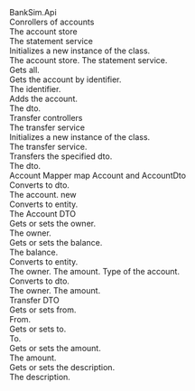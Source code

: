 <?xml version="1.0"?>
<doc>
    <assembly>
        <name>BankSim.Api</name>
    </assembly>
    <members>
        <member name="T:BankSim.Api.Controllers.AccountsController">
            <summary>
            Conrollers of accounts
            </summary>
        </member>
        <member name="F:BankSim.Api.Controllers.AccountsController._accountStore">
            <summary>
            The account store
            </summary>
        </member>
        <member name="F:BankSim.Api.Controllers.AccountsController._statementService">
            <summary>
            The statement service
            </summary>
        </member>
        <member name="M:BankSim.Api.Controllers.AccountsController.#ctor(BankSim.Infrastructure.Persistence.IAccountStore,BankSim.Domain.Services.IStatementService)">
            <summary>
            Initializes a new instance of the <see cref="T:BankSim.Api.Controllers.AccountsController"/> class.
            </summary>
            <param name="accountStore">The account store.</param>
            <param name="statementService">The statement service.</param>
        </member>
        <member name="M:BankSim.Api.Controllers.AccountsController.GetAllAccounts">
            <summary>
            Gets all.
            </summary>
            <returns></returns>
        </member>
        <member name="M:BankSim.Api.Controllers.AccountsController.GetAccountById(System.Guid)">
            <summary>
            Gets the account by identifier.
            </summary>
            <param name="Id">The identifier.</param>
            <returns></returns>
            <exception cref="T:System.NotImplementedException"></exception>
        </member>
        <member name="M:BankSim.Api.Controllers.AccountsController.AddAccount(BankSim.Api.Models.AccountDto)">
            <summary>
            Adds the account.
            </summary>
            <param name="dto">The dto.</param>
            <exception cref="T:System.NotImplementedException"></exception>
        </member>
        <member name="T:BankSim.Api.Controllers.TransferController">
            <summary>
            Transfer controllers
            </summary>
        </member>
        <member name="F:BankSim.Api.Controllers.TransferController._transferService">
            <summary>
            The transfer service
            </summary>
        </member>
        <member name="M:BankSim.Api.Controllers.TransferController.#ctor(BankSim.Domain.Services.ITransferService)">
            <summary>
            Initializes a new instance of the <see cref="T:BankSim.Api.Controllers.TransferController"/> class.
            </summary>
            <param name="transferService">The transfer service.</param>
        </member>
        <member name="M:BankSim.Api.Controllers.TransferController.Transfer(BankSim.Api.Models.TransferDto)">
            <summary>
            Transfers the specified dto.
            </summary>
            <param name="dto">The dto.</param>
        </member>
        <member name="T:BankSim.Api.Mappers.AccountMapper">
            <summary>
            Account Mapper map Account and AccountDto
            </summary>
        </member>
        <member name="M:BankSim.Api.Mappers.AccountMapper.ToDto(BankSim.Domain.Abstractions.AccountBase)">
            <summary>
            Converts to dto.
            </summary>
            <param name="account">The account.</param>
            <returns></returns>
        </member>
        <member name="M:BankSim.Api.Mappers.AccountMapper.ToEntity(BankSim.Api.Models.AccountDto)">
            new<summary>
            Converts to entity.
            </summary>
            <returns></returns>
        </member>
        <member name="T:BankSim.Api.Models.AccountDto">
            <summary>
            The Account DTO
            </summary>
        </member>
        <member name="P:BankSim.Api.Models.AccountDto.Owner">
            <summary>
            Gets or sets the owner.
            </summary>
            <value>
            The owner.
            </value>
        </member>
        <member name="P:BankSim.Api.Models.AccountDto.Balance">
            <summary>
            Gets or sets the balance.
            </summary>
            <value>
            The balance.
            </value>
        </member>
        <member name="M:BankSim.Api.Models.AccountDto.ToEntity(System.String,BankSim.Domain.ValueObjects.Money,System.String)">
            <summary>
            Converts to entity.
            </summary>
            <param name="owner">The owner.</param>
            <param name="amount">The amount.</param>
            <param name="AccountType">Type of the account.</param>
            <returns></returns>
        </member>
        <member name="M:BankSim.Api.Models.AccountDto.ToDto(System.String,BankSim.Domain.ValueObjects.Money)">
            <summary>
            Converts to dto.
            </summary>
            <param name="owner">The owner.</param>
            <param name="amount">The amount.</param>
            <returns></returns>
        </member>
        <member name="T:BankSim.Api.Models.TransferDto">
            <summary>
            Transfer DTO
            </summary>
        </member>
        <member name="P:BankSim.Api.Models.TransferDto.From">
            <summary>
            Gets or sets from.
            </summary>
            <value>
            From.
            </value>
        </member>
        <member name="P:BankSim.Api.Models.TransferDto.To">
            <summary>
            Gets or sets to.
            </summary>
            <value>
            To.
            </value>
        </member>
        <member name="P:BankSim.Api.Models.TransferDto.Amount">
            <summary>
            Gets or sets the amount.
            </summary>
            <value>
            The amount.
            </value>
        </member>
        <member name="P:BankSim.Api.Models.TransferDto.Description">
            <summary>
            Gets or sets the description.
            </summary>
            <value>
            The description.
            </value>
        </member>
    </members>
</doc>
